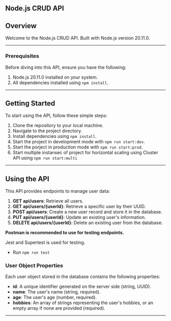 ## Node.js CRUD API

## Overview

Welcome to the Node.js CRUD API. Built with Node.js version 20.11.0.

---

### Prerequisites

Before diving into this API, ensure you have the following:

1. Node.js 20.11.0 installed on your system.
2. All dependencies installed using `npm install`.

---

## Getting Started

To start using the API, follow these simple steps:

1. Clone the repository to your local machine.
2. Navigate to the project directory.
3. Install dependencies using `npm install`.
4. Start the project in development mode with `npm run start:dev`.
5. Start the porject in production mode with `npm run start:prod`.
6. Start multiple instansec of project for horizontal scaling using Cluster API using `npm run start:multi`

---

## Using the API

This API provides endpoints to manage user data:

1. **GET api/users**: Retrieve all users.
2. **GET api/users/{userId}**: Retrieve a specific user by their UUID.
3. **POST api/users**: Create a new user record and store it in the database.
4. **PUT api/users/{userId}**: Update an existing user's information.
5. **DELETE api/users/{userId}**: Delete an existing user from the database.

**Postman is recommended to use for testing endpoints.**

Jest and Supertest is used for testing.

- Run `npm run test`

### User Object Properties

Each user object stored in the database contains the following properties:

- **id**: A unique identifier generated on the server side (string, UUID).
- **name**: The user's name (string, required).
- **age**: The user's age (number, required).
- **hobbies**: An array of strings representing the user's hobbies, or an empty array if none are provided (required).

---
